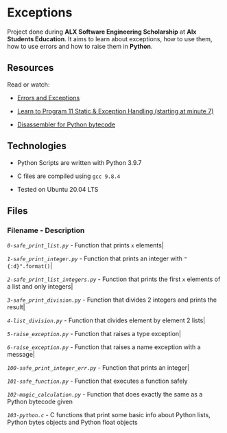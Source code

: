 # Exceptions



Project done during **ALX Software Engineering Scholarship** at **Alx Students Education**. It aims to learn about exceptions, how to use them, how to use errors and how to raise them in **Python**.





## Resources



Read or watch:



- [Errors and Exceptions](https://docs.python.org/3/tutorial/errors.html)



- [Learn to Program 11 Static & Exception Handling (starting at minute 7)](https://www.youtube.com/watch?v=7vbgD-3s-w4)

- [Disassembler for Python bytecode](https://docs.python.org/3.4/library/dis.html)

## Technologies



- Python Scripts are written with Python 3.9.7

- C files are compiled using `gcc 9.8.4`

- Tested on Ubuntu 20.04 LTS



## Files


### Filename - Description

*`0-safe_print_list.py`* - Function that prints `x` elements|

*`1-safe_print_integer.py`* - Function that prints an integer with `"{:d}".format()`|

*`2-safe_print_list_integers.py`* - Function that prints the first `x` elements of a list and only integers|

*`3-safe_print_division.py`* - Function that divides 2 integers and prints the result|

*`4-list_division.py`* - Function that divides element by element 2 lists|

*`5-raise_exception.py`* - Function that raises a type exception|

*`6-raise_exception.py`* - Function that raises a name exception with a message|

*`100-safe_print_integer_err.py`* - Function that prints an integer|

*`101-safe_function.py`* - Function that executes a function safely

*`102-magic_calculation.py`* - Function that does exactly the same as a Python bytecode given

*`103-python.c`* - C functions that print some basic info about Python lists, Python bytes objects and Python float objects
